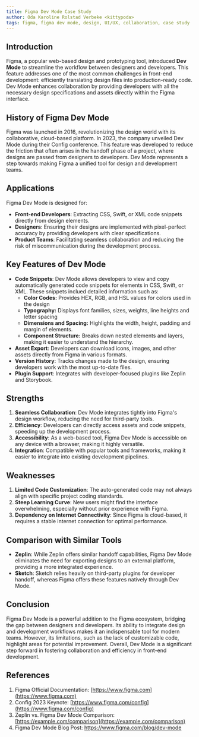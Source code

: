 ```yaml
---
title: Figma Dev Mode Case Study
author: Oda Karoline Rolstad Verbeke <kittypoda>
tags: figma, figma dev mode, design, UI/UX, collaboration, case study
---
```


## Introduction
Figma, a popular web-based design and prototyping tool, introduced **Dev Mode** to streamline the workflow between designers and developers. This feature addresses one of the most common challenges in front-end development: efficiently translating design files into production-ready code. Dev Mode enhances collaboration by providing developers with all the necessary design specifications and assets directly within the Figma interface.

## History of Figma Dev Mode
Figma was launched in 2016, revolutionizing the design world with its collaborative, cloud-based platform. In 2023, the company unveiled Dev Mode during their Config conference. This feature was developed to reduce the friction that often arises in the handoff phase of a project, where designs are passed from designers to developers. Dev Mode represents a step towards making Figma a unified tool for design and development teams.

## Applications
Figma Dev Mode is designed for:

- **Front-end Developers**: Extracting CSS, Swift, or XML code snippets directly from design elements.
- **Designers**: Ensuring their designs are implemented with pixel-perfect accuracy by providing developers with clear specifications.
- **Product Teams**: Facilitating seamless collaboration and reducing the risk of miscommunication during the development process.

## Key Features of Dev Mode
- **Code Snippets**: Dev Mode allows developers to view and copy automatically generated code snippets for elements in CSS, Swift, or XML. These snippets inclued detailed information such as:
  - **Color Codes:** Provides HEX, RGB, and HSL values for colors used in the design
  - **Typography:** Displays font families, sizes, weights, line heights and letter spacing
  - **Dimensions and Spacing:** Highlights the width, height, padding and margin of elements.
  - **Component Structure:** Breaks down nested elements and layers, making it easier to understand the hierarchy.
- **Asset Export**: Developers can download icons, images, and other assets directly from Figma in various formats.
- **Version History**: Tracks changes made to the design, ensuring developers work with the most up-to-date files.
- **Plugin Support**: Integrates with developer-focused plugins like Zeplin and Storybook.

## Strengths
1. **Seamless Collaboration**: Dev Mode integrates tightly into Figma's design workflow, reducing the need for third-party tools.
2. **Efficiency**: Developers can directly access assets and code snippets, speeding up the development process.
3. **Accessibility**: As a web-based tool, Figma Dev Mode is accessible on any device with a browser, making it highly versatile.
4. **Integration**: Compatible with popular tools and frameworks, making it easier to integrate into existing development pipelines.

## Weaknesses
1. **Limited Code Customization**: The auto-generated code may not always align with specific project coding standards.
2. **Steep Learning Curve**: New users might find the interface overwhelming, especially without prior experience with Figma.
3. **Dependency on Internet Connectivity**: Since Figma is cloud-based, it requires a stable internet connection for optimal performance.

## Comparison with Similar Tools
- **Zeplin**: While Zeplin offers similar handoff capabilities, Figma Dev Mode eliminates the need for exporting designs to an external platform, providing a more integrated experience.
- **Sketch**: Sketch relies heavily on third-party plugins for developer handoff, whereas Figma offers these features natively through Dev Mode.

## Conclusion
Figma Dev Mode is a powerful addition to the Figma ecosystem, bridging the gap between designers and developers. Its ability to integrate design and development workflows makes it an indispensable tool for modern teams. However, its limitations, such as the lack of customizable code, highlight areas for potential improvement. Overall, Dev Mode is a significant step forward in fostering collaboration and efficiency in front-end development.

## References
1. Figma Official Documentation: [https://www.figma.com](https://www.figma.com)
2. Config 2023 Keynote: [https://www.figma.com/config](https://www.figma.com/config)
3. Zeplin vs. Figma Dev Mode Comparison: [https://example.com/comparison](https://example.com/comparison)
4. Figma Dev Mode Blog Post: https://www.figma.com/blog/dev-mode 




